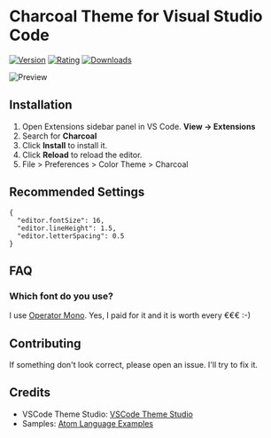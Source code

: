 # Charcoal Theme for Visual Studio Code

[![Version](https://vsmarketplacebadge.apphb.com/version/tobiasalthoff.charcoal.svg)](https://marketplace.visualstudio.com/items?itemName=tobiasalthoff.charcoal)
[![Rating](https://vsmarketplacebadge.apphb.com/rating/tobiasalthoff.charcoal.svg)](https://marketplace.visualstudio.com/items?itemName=tobiasalthoff.charcoal)
[![Downloads](https://vsmarketplacebadge.apphb.com/downloads/tobiasalthoff.charcoal.svg)](https://marketplace.visualstudio.com/items?itemName=tobiasalthoff.charcoal)

![Preview](https://raw.githubusercontent.com/tobiasalthoff/vscode-charcoal/main/images/screenshot.png)

## Installation

1. Open Extensions sidebar panel in VS Code. **View → Extensions**
2. Search for **Charcoal**
3. Click **Install** to install it.
4. Click **Reload** to reload the editor.
5. File > Preferences > Color Theme > Charcoal

## Recommended Settings

```
{
  "editor.fontSize": 16,
  "editor.lineHeight": 1.5,
  "editor.letterSpacing": 0.5
}
```

## FAQ

### Which font do you use?

I use [Operator Mono](https://www.typography.com/fonts/operator/overview). Yes, I paid for it and it is worth every €€€ :-)

## Contributing

If something don't look correct, please open an issue. I'll try to fix it.

## Credits

- VSCode Theme Studio: [VSCode Theme Studio](https://themes.vscode.one/)
- Samples: [Atom Language Examples](https://github.com/atom/language-examples)